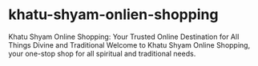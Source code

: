 # khatu-shyam-onlien-shopping
Khatu Shyam Online Shopping: Your Trusted Online Destination for All Things Divine and Traditional  Welcome to Khatu Shyam Online Shopping, your one-stop shop for all spiritual and traditional needs. 
